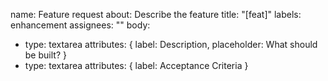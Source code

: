 name: Feature request
about: Describe the feature
title: "[feat]"
labels: enhancement
assignees: ""
body:
  - type: textarea
    attributes: { label: Description, placeholder: What should be built? }
  - type: textarea
    attributes: { label: Acceptance Criteria }
